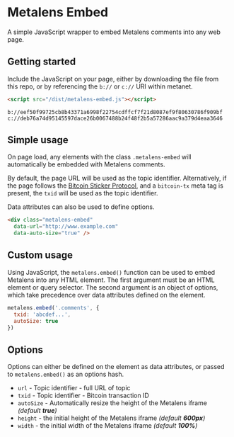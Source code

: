 # Metalens Embed

A simple JavaScript wrapper to embed Metalens comments into any web page.

## Getting started

Include the JavaScript on your page, either by downloading the file from this repo, or by referencing the `b://` or `c://` URI within metanet.

```html
<script src="/dist/metalens-embed.js"></script>
```

```text
b://eef50f99725cb8b43371a6998f22754cdffcf7f21d8087ef9f80630786f909bf
c://deb76a74d95145597dace26b0067488b24f48f2b5a57286aac9a379d4eaa3646
```

## Simple usage

On page load, any elements with the class `.metalens-embed` will automatically be embedded with Metalens comments.

By default, the page URL will be used as the topic identifier. Alternatively, if the page follows the [Bitcoin Sticker Protocol](https://sticker.planaria.network/), and a `bitcoin-tx` meta tag is present, the `txid` will be used as the topic identifier.

Data attributes can also be used to define options.

```html
<div class="metalens-embed"
  data-url="http://www.example.com"
  data-auto-size="true" />
```

## Custom usage

Using JavaScript, the `metalens.embed()` function can be used to embed Metalens into any HTML element. The first argument must be an HTML element or query selector. The second argument is an object of options, which take precedence over data attributes defined on the element.

```javascript
metalens.embed('.comments', {
  txid: 'abcdef...',
  autoSize: true
})
```

## Options

Options can either be defined on the element as data attributes, or passed to `metalens.embed()` as an options hash.

* `url` - Topic identifier - full URL of topic
* `txid` - Topic identifier - Bitcoin transaction ID
* `autoSize` - Automatically resize the height of the Metalens iframe *(default **true**)*
* `height` - the initial height of the Metalens iframe *(default **600px**)*
* `width` - the initial width of the Metalens iframe *(default **100%**)*
